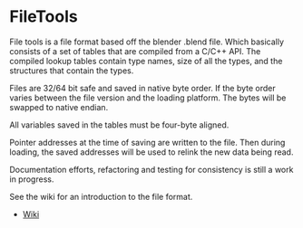 # FileTools
File tools is a file format based off the blender .blend file.  Which basically consists of a set of tables that are compiled from a C/C++ API. The compiled lookup tables contain type names, size of all the types, and the structures that contain the types. 

Files are 32/64 bit safe and saved in native byte order. If the byte order varies between the file version and the loading platform. The bytes will be swapped to native endian. 

All variables saved in the tables must be four-byte aligned.

Pointer addresses at the time of saving are written to the file. Then during loading, the saved addresses will be used to relink the new data being read.

Documentation efforts, refactoring and testing for consistency is still a work in progress. 

See the wiki for an introduction to the file format.
* [Wiki](https://github.com/snailrose/FileTools/wiki)
